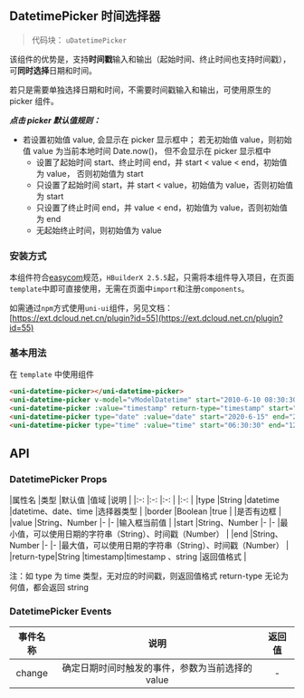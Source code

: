 

## DatetimePicker 时间选择器
> 代码块： `uDatetimePicker`


该组件的优势是，支持**时间戳**输入和输出（起始时间、终止时间也支持时间戳），可**同时选择**日期和时间。

若只是需要单独选择日期和时间，不需要时间戳输入和输出，可使用原生的 picker 组件。


___点击 picker 默认值规则：___

- 若设置初始值 value, 会显示在 picker 显示框中； 若无初始值 value，则初始值 value 为当前本地时间 Date.now()， 但不会显示在 picker 显示框中
	- 设置了起始时间 start、终止时间 end，并 start < value < end，初始值为 value， 否则初始值为 start
	- 只设置了起始时间 start，并 start < value，初始值为 value，否则初始值为 start
	- 只设置了终止时间 end，并 value < end，初始值为 value，否则初始值为 end
	- 无起始终止时间，则初始值为 value

### 安装方式

本组件符合[easycom](https://uniapp.dcloud.io/collocation/pages?id=easycom)规范，`HBuilderX 2.5.5`起，只需将本组件导入项目，在页面`template`中即可直接使用，无需在页面中`import`和注册`components`。

如需通过`npm`方式使用`uni-ui`组件，另见文档：[https://ext.dcloud.net.cn/plugin?id=55](https://ext.dcloud.net.cn/plugin?id=55)

### 基本用法

在 ``template`` 中使用组件

```html
<uni-datetime-picker></uni-datetime-picker>
<uni-datetime-picker v-model="vModelDatetime" start="2010-6-10 08:30:30" end="2021-6-10 08:30:30"></uni-datetime-picker>
<uni-datetime-picker :value="timestamp" return-type="timestamp" start="1276129830000" end="1623285030000" @change="timestampChange"></uni-datetime-picker>
<uni-datetime-picker type="date" :value="date" start="2020-6-15" end="2025-6-15" @change="dateChange"></uni-datetime-picker>
<uni-datetime-picker type="time" :value="time" start="06:30:30" end="12:30:30" @change="timeChange"></uni-datetime-picker>
```

## API

### DatetimePicker Props

|属性名			|类型						|默认值		|值域									|说明																											|
|:-:				|:-:						|:-:			|											|:-:																											|
|type				|String					|datetime	|datetime、date、time	|选择器类型																								|
|border			|Boolean				|true			|											|是否有边框																								|
|value			|String、Number	|-				|-										|输入框当前值																							|
|start			|String、Number	|-				|-										|最小值，可以使用日期的字符串（String）、时间戳（Number）	|
|end				|String、Number	|-				|-										|最大值，可以使用日期的字符串（String）、时间戳（Number）	|
|return-type|String					|timestamp|timestamp 、string		|返回值格式																								|



注：如 type 为 time 类型，无对应的时间戳，则返回值格式 return-type 无论为何值，都会返回 string

### DatetimePicker Events

|事件名称	|说明																				|返回值	|
|:-:		|:-:																				|:-:		|
|change	|确定日期时间时触发的事件，参数为当前选择的 value	|-			|